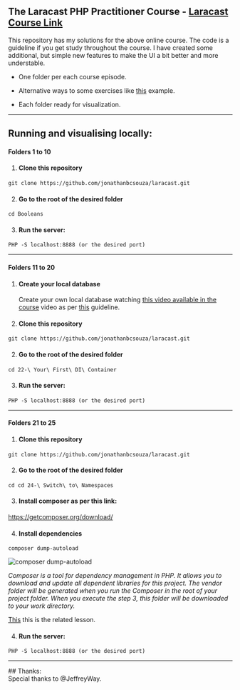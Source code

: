 ## The Laracast PHP Practitioner Course - [Laracast Course Link](https://laracasts.com/series/php-for-beginners)

This repository has my solutions for the above online course.
The code is a guideline if you get study throughout the course.
I have created some additional, but simple new features to make the UI a bit better and more understable.

- One folder per each course episode.

- Alternative ways to some exercises like [this](/4-%20PHP%20and%20HTML/index.php) example.

- Each folder ready for visualization.

<hr>

## Running and visualising locally: 
#### Folders 1 to 10

1. #### Clone this repository 
```
git clone https://github.com/jonathanbcsouza/laracast.git
```

2. #### Go to the root of the desired folder 
```
cd Booleans
```

3. #### Run the server:  
```
PHP -S localhost:8888 (or the desired port)
```

<hr>

#### Folders 11 to 20

1. #### Create your local database
    Create your own local database watching [this video available in the course](https://laracasts.com/series/php-for-beginners/episodes/11) video as per [this](/11-%20MySql/index.sql) guideline.

1. #### Clone this repository 
```
git clone https://github.com/jonathanbcsouza/laracast.git
```

2. #### Go to the root of the desired folder 
```
cd 22-\ Your\ First\ DI\ Container
```

3. #### Run the server:
```
PHP -S localhost:8888 (or the desired port)
```

<hr>

#### Folders 21 to 25

1. #### Clone this repository 
```
git clone https://github.com/jonathanbcsouza/laracast.git
```

2. #### Go to the root of the desired folder 
```
cd cd 24-\ Switch\ to\ Namespaces
```

3. #### Install composer as per this link:
https://getcomposer.org/download/

4. #### Install dependencies  
```
composer dump-autoload
```
![composer dump-autoload](https://media.giphy.com/media/Ib6i1vCy6I7IggiQbD/giphy.gif)

_Composer is a tool for dependency management in PHP. 
It allows you to download and update all dependent libraries for this project.
The vendor folder will be generated when you run the Composer in the root of your project folder. When you execute the step 3, this folder will be downloaded to your work directory._


[This](https://laracasts.com/series/php-for-beginners/episodes/21) this is the related lesson.

4. #### Run the server:   
```
PHP -S localhost:8888 (or the desired port)
```
<hr>
## Thanks: 

<br>
Special thanks to @JeffreyWay.






